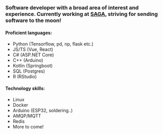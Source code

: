 ### Software developer with a broad area of interest and experience. Currently working at [SAGA](https://asaga.space), striving for sending software to the moon!

#### Proficient languages:
* Python (Tensorflow, pd, np, flask etc.)
* JS/TS (Vue, React)
* C# (ASP.NET Core)
* C++ (Arduino)
* Kotlin (Springboot)
* SQL (Postgres)
* R (RStudio)

#### Technology skills:
* Linux
* Docker
* Arduino (ESP32, soldering..)
* AMQP/MQTT
* Redis
* More to come!

<!--
**MariusVB/MariusVB** is a ✨ _special_ ✨ repository because its `README.md` (this file) appears on your GitHub profile.

Here are some ideas to get you started:

- 🔭 I’m currently working on ...
- 🌱 I’m currently learning ...
- 👯 I’m looking to collaborate on ...
- 🤔 I’m looking for help with ...
- 💬 Ask me about ...
- 📫 How to reach me: ...
- 😄 Pronouns: ...
- ⚡ Fun fact: ...
-->

